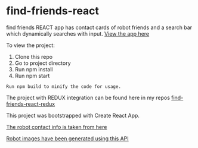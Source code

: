 # find-friends-react

find friends REACT app has contact cards of robot friends and a search bar which dynamically searches with input.
[View the app here](https://kunaljain0212.github.io/find-friends-react/)

To view the project: 
1. Clone this repo 
2. Go to project directory 
3. Run npm install 
4. Run npm start
```
Run npm build to minify the code for usage.
```

The project with REDUX integration can be found here in my repos [find-friends-react-redux](https://github.com/kunaljain0212/find-friends-react-redux)

This project was bootstrapped with Create React App.

[The robot contact info is taken from here](https://jsonplaceholder.typicode.com/users)

[Robot images have been generated using this API](https://robohash.org/)
